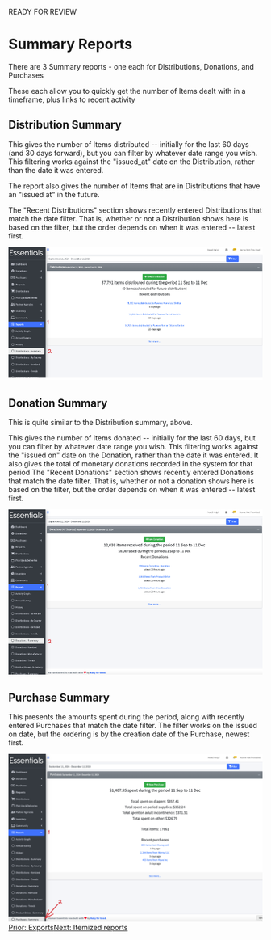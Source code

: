 READY FOR REVIEW
# Summary Reports

There are 3 Summary reports - one each for Distributions, Donations, and Purchases

These each allow you to quickly get the number of Items dealt with in a timeframe, plus links to recent activity

## Distribution Summary
This gives the number of Items distributed -- initially for the last 60 days (and 30 days forward), but you can filter by whatever date range you wish.  This filtering works against the "issued_at" date on the Distribution, rather than the date it was entered. 

The report also gives the number of Items that are in Distributions that have an "issued at" in the future.

The "Recent Distributions" section shows recently entered Distributions that match the date filter.   That is,  whether or not a Distribution shows here is based on the filter,  but the order depends on when it was entered -- latest first.

![Navigation to Distribution Summary report](images/reports/reports_summary_distributions.png)

## Donation Summary
This is quite similar to the Distribution summary, above.

This gives the number of Items donated -- initially for the last 60 days, but you can filter by whatever date range you wish.  This filtering works against the "issued on" date on the Donation, rather than the date it was entered.
It also gives the total of monetary donations recorded in the system for that period
The "Recent Donations" section shows recently entered Donations that match the date filter.   That is,  whether or not a donation shows here is based on the filter,  but the order depends on when it was entered -- latest first.

![Navigation to Donation Summary report](images/reports/reports_summary_donations.png)

## Purchase Summary
This presents the amounts spent during the period, along with recently entered Purchases that match the date filter.  The filter works on the issued on date, but the ordering is by the creation date of the Purchase, newest first.

![Navigation to Purchase Summary report](images/reports/reports_summary_purchases.png)
[Prior:  Exports](exports.md)[Next: Itemized reports](reports_itemized_reports.md)